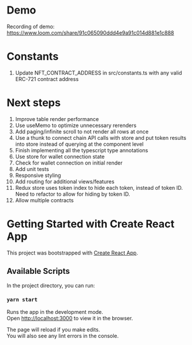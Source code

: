 # Demo
Recording of demo: https://www.loom.com/share/91c065090ddd4e9a91c014d881e1c888

# Constants
1. Update NFT_CONTRACT_ADDRESS in src/constants.ts with any valid ERC-721 contract address


# Next steps
1. Improve table render performance
  1. Use useMemo to optimize unnecessary rerenders
  2. Add paging/infinite scroll to not render all rows at once
2. Use a thunk to connect chain API calls with store and put token results into store instead of querying at the component level
3. Finish implementing all the typescript type annotations
4. Use store for wallet connection state
5. Check for wallet connection on initial render
6. Add unit tests
7. Responsive styling
8. Add routing for additional views/features
9. Redux store uses token index to hide each token, instead of token ID. Need to refactor to allow for hiding by token ID.
10. Allow multiple contracts

# Getting Started with Create React App

This project was bootstrapped with [Create React App](https://github.com/facebook/create-react-app).

## Available Scripts

In the project directory, you can run:

### `yarn start`

Runs the app in the development mode.\
Open [http://localhost:3000](http://localhost:3000) to view it in the browser.

The page will reload if you make edits.\
You will also see any lint errors in the console.

